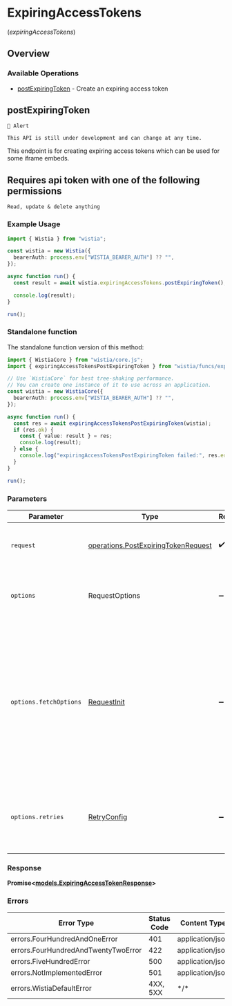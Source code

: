 # ExpiringAccessTokens
(*expiringAccessTokens*)

## Overview

### Available Operations

* [postExpiringToken](#postexpiringtoken) - Create an expiring access token

## postExpiringToken

```
🚫 Alert

This API is still under development and can change at any time.
```

This endpoint is for creating expiring access tokens which can be used for some iframe embeds.

## Requires api token with one of the following permissions
```
Read, update & delete anything
```


### Example Usage

<!-- UsageSnippet language="typescript" operationID="post_/expiring_token" method="post" path="/expiring_token" -->
```typescript
import { Wistia } from "wistia";

const wistia = new Wistia({
  bearerAuth: process.env["WISTIA_BEARER_AUTH"] ?? "",
});

async function run() {
  const result = await wistia.expiringAccessTokens.postExpiringToken();

  console.log(result);
}

run();
```

### Standalone function

The standalone function version of this method:

```typescript
import { WistiaCore } from "wistia/core.js";
import { expiringAccessTokensPostExpiringToken } from "wistia/funcs/expiringAccessTokensPostExpiringToken.js";

// Use `WistiaCore` for best tree-shaking performance.
// You can create one instance of it to use across an application.
const wistia = new WistiaCore({
  bearerAuth: process.env["WISTIA_BEARER_AUTH"] ?? "",
});

async function run() {
  const res = await expiringAccessTokensPostExpiringToken(wistia);
  if (res.ok) {
    const { value: result } = res;
    console.log(result);
  } else {
    console.log("expiringAccessTokensPostExpiringToken failed:", res.error);
  }
}

run();
```

### Parameters

| Parameter                                                                                                                                                                      | Type                                                                                                                                                                           | Required                                                                                                                                                                       | Description                                                                                                                                                                    |
| ------------------------------------------------------------------------------------------------------------------------------------------------------------------------------ | ------------------------------------------------------------------------------------------------------------------------------------------------------------------------------ | ------------------------------------------------------------------------------------------------------------------------------------------------------------------------------ | ------------------------------------------------------------------------------------------------------------------------------------------------------------------------------ |
| `request`                                                                                                                                                                      | [operations.PostExpiringTokenRequest](../../models/operations/postexpiringtokenrequest.md)                                                                                     | :heavy_check_mark:                                                                                                                                                             | The request object to use for the request.                                                                                                                                     |
| `options`                                                                                                                                                                      | RequestOptions                                                                                                                                                                 | :heavy_minus_sign:                                                                                                                                                             | Used to set various options for making HTTP requests.                                                                                                                          |
| `options.fetchOptions`                                                                                                                                                         | [RequestInit](https://developer.mozilla.org/en-US/docs/Web/API/Request/Request#options)                                                                                        | :heavy_minus_sign:                                                                                                                                                             | Options that are passed to the underlying HTTP request. This can be used to inject extra headers for examples. All `Request` options, except `method` and `body`, are allowed. |
| `options.retries`                                                                                                                                                              | [RetryConfig](../../lib/utils/retryconfig.md)                                                                                                                                  | :heavy_minus_sign:                                                                                                                                                             | Enables retrying HTTP requests under certain failure conditions.                                                                                                               |

### Response

**Promise\<[models.ExpiringAccessTokenResponse](../../models/expiringaccesstokenresponse.md)\>**

### Errors

| Error Type                          | Status Code                         | Content Type                        |
| ----------------------------------- | ----------------------------------- | ----------------------------------- |
| errors.FourHundredAndOneError       | 401                                 | application/json                    |
| errors.FourHundredAndTwentyTwoError | 422                                 | application/json                    |
| errors.FiveHundredError             | 500                                 | application/json                    |
| errors.NotImplementedError          | 501                                 | application/json                    |
| errors.WistiaDefaultError           | 4XX, 5XX                            | \*/\*                               |